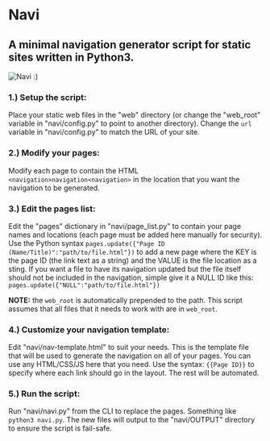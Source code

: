 # Navi

## A minimal navigation generator script for static sites written in Python3.

![Navi :)](https://orig00.deviantart.net/4f58/f/2016/105/8/9/the_legend_of_zelda_navi_pagedoll_by_gabagarb-d9z1que.gif)

### 1.) Setup the script: 

Place your static web files in the "web" directory (or change the "web_root" variable in "navi/config.py" to point to another directory). Change the ```url``` variable in "navi/config.py" to match the URL of your site.

### 2.) Modify your pages: 

Modify each page to contain the HTML ```<navigation>navigation<navigation>``` in the location that you want the navigation to be generated.

### 3.) Edit the pages list:

Edit the "pages" dictionary in "navi/page_list.py" to contain your page names and locations (each page must be added here manually for security). Use the Python syntax ```pages.update({"Page ID (Name/Title)":"path/to/file.html"})``` to add a new page where the KEY is the page ID (the link text as a string) and the VALUE is the file location as a sting. If you want a file to have its navigation updated but the file itself should not be included in the navigation, simple give it a NULL ID like this: ```pages.update({"NULL":"path/to/file.html"})```

**NOTE:** the ```web_root``` is automatically prepended to the path. This script assumes that all files that it needs to work with are in ```web_root```.  

### 4.) Customize your navigation template:

Edit "navi/nav-template.html" to suit your needs. This is the template file that will be used to generate the navigation on all of your pages. You can use any HTML/CSS/JS here that you need. Use the syntax: ```{{Page ID}}``` to specify where each link should go in the layout. The rest will be automated. 

### 5.) Run the script:

Run "navi/navi.py" from the CLI to replace the pages. Something like ```python3 navi.py```. The new files will output to the "navi/OUTPUT" directory to ensure the script is fail-safe. 

